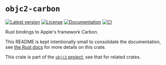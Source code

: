 # `objc2-carbon`

[![Latest version](https://badgen.net/crates/v/objc2-carbon)](https://crates.io/crates/objc2-carbon)
[![License](https://badgen.net/badge/license/MIT/blue)](../LICENSE.txt)
[![Documentation](https://docs.rs/objc2-carbon/badge.svg)](https://docs.rs/objc2-carbon/)
[![CI](https://github.com/madsmtm/objc2/actions/workflows/ci.yml/badge.svg)](https://github.com/madsmtm/objc2/actions/workflows/ci.yml)

Rust bindings to Apple's framework Carbon.

This README is kept intentionally small to consolidate the documentation, see
[the Rust docs](https://docs.rs/objc2-carbon/) for more details on this crate.

This crate is part of the [`objc2` project](https://github.com/madsmtm/objc2),
see that for related crates.
